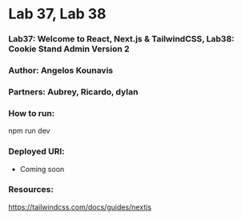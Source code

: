 # Lab 37, Lab 38

### Lab37: Welcome to React, Next.js & TailwindCSS, Lab38: Cookie Stand Admin Version 2

### Author: Angelos Kounavis

### Partners: Aubrey, Ricardo, dylan

### How to run:

npm run dev

### Deployed URl:
- Coming soon


### Resources:
https://tailwindcss.com/docs/guides/nextjs
